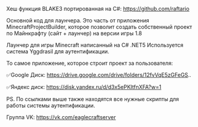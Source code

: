 Хеш функция BLAKE3 портированная на C#: https://github.com/raftario

Основной код для лаунчера. Это часть от приложения MinecraftProjectBuilder, 
которое позволит создать собственный проект по Майнкрафту (сайт + лаунчер) на версии игры 1.8

Лаунчер для игры Minecraft написанный на C# .NET5
Используется система Yggdrasil для аутентификации.



То самое приложение, которое строит проект за пользователя:

✅Google Диск: https://drive.google.com/drive/folders/12fvVqE5zGFeGS..

✅Яндекс диск: https://disk.yandex.ru/d/d3x5ePKItfnXFA?w=1

PS. По ссылками выше также находятся все нужные скрипты для работы системы аутентификации.

Группа VK: https://vk.com/eaglecraftserver
